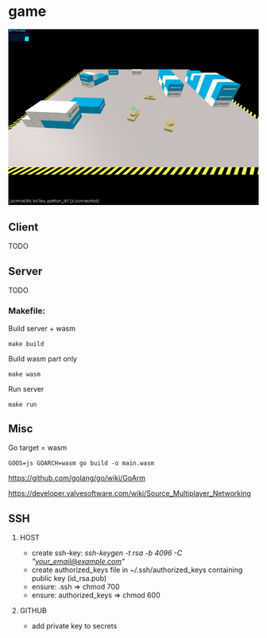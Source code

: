 # game

![alt text](./assets/screen1.png)

## Client
TODO

## Server
TODO

### Makefile:

Build server + wasm
```
make build
```

Build wasm part only
```
make wasm
```

Run server
```
make run
```
## Misc



Go target = wasm
```
GOOS=js GOARCH=wasm go build -o main.wasm
```

https://github.com/golang/go/wiki/GoArm

https://developer.valvesoftware.com/wiki/Source_Multiplayer_Networking



## SSH

1. HOST
    - create ssh-key: <em>ssh-keygen -t rsa -b 4096 -C "your_email@example.com"</em>
    - create authorized_keys file in ~/.ssh/authorized_keys containing public key (id_rsa.pub)
    - ensure: .ssh => chmod 700
    - ensure: authorized_keys => chmod 600

2. GITHUB
    - add private key to secrets